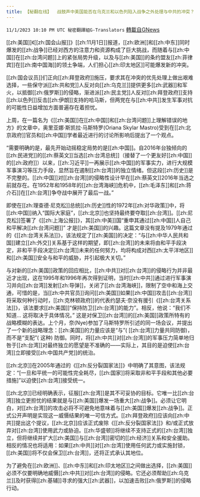 ```yaml
---
title: 【秘翻在线】  战鼓声中美国能否在乌克兰和以色列陷入战争之外处理与中共的冲突？
---
```

`11/1/2023 10:10 PM UTC 秘密翻譯組G-Translators` [轉載自GNews](https://gnews.org/articles/1910281)

         

 [[zh:美国]]《[[zh:国会山报]]》[[zh:11月1日]]报道，[[zh:欧洲]]和[[zh:中东]]同时爆发的[[zh:战争]]已经对西方的注意力和资源构成了巨大挑战，而随着与[[zh:中国]]在[[zh:台湾问题]]上的紧张局势升级，以及与[[zh:美国]]的条约盟友[[zh:菲律宾]]在[[zh:南中国海]]的领土争端，人们担心[[zh:印太地区]]可能爆发新的冲突。

[[zh:国会议员]]们正向[[zh:拜登政府]]施压，要求其在冲突的优先处理上做出艰难选择，一些保守派[[zh:共和党]]人反对向[[zh:乌克兰]]提供更多[[zh:武器]]和军火，以抵御[[zh:俄罗斯]]的侵略，渐进派[[zh:民主党]]人反对[[zh:拜登政府]]支持[[zh:以色列]]反击[[zh:伊朗]]支持的哈马斯，但两党在与[[zh:中共]]发生军事对抗的可能性日益增加方面普遍存在着担忧。

上周，在一篇名为《[[zh:美国]]在[[zh:中国]]和[[zh:台湾问题]]上理解错误的地方》的文章中，奥里亚娜·斯凯拉·马斯特罗(Oriana Skylar Mastro)受到在[[zh:北京政府]]官员和[[zh:中国]]学者最近进行的讨论所影响后提出了一个观点。

“需要明确的是，最先开始动摇稳定局势的是[[zh:中国]]。自2016年台独倾向的[[zh:民进党]]的[[zh:蔡英文]]当选[[zh:台湾总统]]（接替了一个更友好[[zh:中国]]的[[zh:政府]]）以来，[[zh:习近平]]一再展示[[zh:中国]]的军事实力，进行大规模军事演习等压力手段，显然旨在遏制[[zh:台湾]]的独立情绪。但这段[[zh:历史]]是不完整的。[[zh:中国]]对[[zh:台湾]]的侵略性设计早在[[zh:蔡英文]]2016年当选之前就存在。在1952年和1958年的[[zh:台湾海峡]]危机中，[[zh:毛泽东]]和[[zh:蒋介石]]在[[zh:台湾]]争夺战中展开了最后一战。”

即使在[[zh:理查德·尼克松]]总统[[zh:历史]]性的1972年[[zh:对华政策]]中，将[[zh:中国]]纳入“国际大家庭”，[[zh:北京]]也坚持最终要夺取[[zh:台湾]]。[[zh:尼克松]]签署了《[[zh:上海公报]]》，其[[zh:中美]]国“重申其通过[[zh:中国]]人自己和平解决[[zh:台湾问题]]” 才是[[zh:美国]]的兴趣。这篇文章没有提及1979年通过的《[[zh:台湾关系法]]》，该法规定了[[zh:美国]]的决定：“与[[zh:中华人民共和国]]建立[[zh:外交]]关系基于这样的期望，即[[zh:台湾]]的未来将由和平手段决定，非和平手段决定[[zh:台湾]]未来的任何努力，均将构成对西[[zh:太平洋地区]]和[[zh:美国]]安全与和平的威胁，并引起极大关切。”

与对新的[[zh:美国]]政策的回应相比，[[zh:中共]]对[[zh:台湾]]的侵略行为并非最近才出现，这在1995年和1996年再次得到证明，当时[[zh:中共]]通过进行军事演习并向[[zh:台湾]]发射[[zh:导弹]]，关闭了[[zh:台湾海峡]]，限制了空中和海上交通，可惜的是，当[[zh:中共官员]]询问[[zh:美国]]如果[[zh:中国]]攻击[[zh:台湾]]将采取何种行动时，[[zh:克林顿政府]]的代表约瑟夫·奈没有援引《[[zh:台湾关系法]]》，该法要求[[zh:美国]]“保持防卫[[zh:台湾]]的能力”。相反，他说：“我们不知道... 这将取决于具体情况。” 这是对保卫[[zh:台湾]]的[[zh:美国]]政策所特有的战略模糊的表达。上个月，奈(Nye)参加了马斯特罗所引述的同一场会议，并提出了一个新的战略理念：[[zh:美国]]的力量应该是“与”( [[zh:台湾]]力量共同防御)，而不是“支配”( 这种) 防御。同时，将[[zh:中共]]对[[zh:台湾]]的军事压力简单地归咎于[[zh:台湾]]对最终独立的愿望是不准确的——实际上，其目的是迫使[[zh:台湾]]立即接受[[zh:中国共产党]]的统治。

[[zh:北京]]在2005年通过的《[[zh:反分裂国家法]]》中明确了其意图，该法规定：“\[一旦和平统一的可能性完全耗尽，[[zh:国家]]将采取非和平手段和其他必要措施\]”以迫使[[zh:台湾]]接受统一。

[[zh:北京]]已经明确表示，征服[[zh:台湾]]是其不可妥协的目标。它唯一比[[zh:台湾]]独立更担忧的结果就是与[[zh:美国]]爆发一场重大[[zh:战争]]。必须让它明白，对[[zh:台湾]]的攻击必将不可避免地意味着与[[zh:美国]]爆发[[zh:战争]]。正式公开声明是实现这一威慑结果的唯一可信方式。[[zh:拜登政府]]应该向[[zh:中共]]提出这个提议，[[zh:北京]]应该正式废除《[[zh:反分裂国家法]]》和/或正式放弃对[[zh:台湾]]使用武力或胁迫。[[zh:华盛顿]]将继续不支持正式的[[zh:台湾]]独立，但将继续并扩大[[zh:美国]]与[[zh:台湾]]密切的[[zh:经济]]关系和安全援助。相反的情况也将适用：如果[[zh:中共]]对[[zh:台湾]]使用任何武力或实施封锁，[[zh:美国]]将不仅会保卫[[zh:台湾]]，还将正式承认其地位。

为了避免在[[zh:欧洲]]、[[zh:中东]]和[[zh:印太地区]]之间做出选择，[[zh:美国]]必须不仅要明确地威慑[[zh:中共]]对[[zh:台湾]]的侵略。它还必须帮助[[zh:乌克兰]]及时获得[[zh:基辅]]寻求的强大[[zh:武器]]，以加速击败[[zh:俄罗斯]]的侵略行动。
